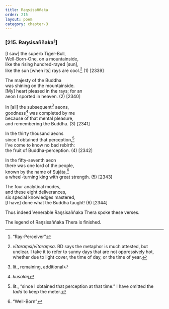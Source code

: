 ```yaml
---
title: Raŋsisaññaka
order: 215
layout: poem
category: chapter-3
---
```


### \[215. Raŋsisaññaka[^1]\]

\[I saw\] the superb Tiger-Bull,  
Well-Born-One, on a mountainside,  
like the rising hundred-rayed \[sun\],  
like the sun \[when its\] rays are cool.[^2] (1) \[2339\]

The majesty of the Buddha  
was shining on the mountainside.  
\[My\] heart pleased in the rays; for an  
aeon I sported in heaven. (2) \[2340\]

In \[all\] the subsequent[^3] aeons,  
goodness[^4] was completed by me  
because of that mental pleasure,  
and remembering the Buddha. (3) \[2341\]

In the thirty thousand aeons  
since I obtained that perception,[^5]  
I’ve come to know no bad rebirth:  
the fruit of Buddha-perception. (4) \[2342\]

In the fifty-seventh aeon  
there was one lord of the people,  
known by the name of Sujāta,[^6]  
a wheel-turning king with great strength. (5) \[2343\]

The four analytical modes,  
and these eight deliverances,  
six special knowledges mastered,  
\[I have\] done what the Buddha taught! (6) \[2344\]

Thus indeed Venerable Raŋsisaññaka Thera spoke these verses.

The legend of Raŋsisaññaka Thera is finished.

[^1]: “Ray-Perceiver”

[^2]: *vītaraṃsi*/*vītaraṃsa*. RD says the metaphor is much attested, but unclear. I take it to refer to sunny days that are not oppressively hot, whether due to light cover, the time of day, or the time of year.

[^3]: lit., remaining, additional

[^4]: *kusalaŋ*

[^5]: lit., “since I obtained that perception at that time.” I have omitted the *tadā* to keep the meter.

[^6]: “Well-Born”
